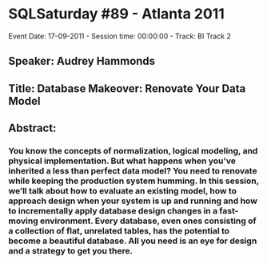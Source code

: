 # SQLSaturday #89 - Atlanta 2011
Event Date: 17-09-2011 - Session time: 00:00:00 - Track: BI Track 2
## Speaker: Audrey Hammonds
## Title: Database Makeover: Renovate Your Data Model
## Abstract:
### You know the concepts of normalization, logical modeling, and physical implementation. But what happens when you’ve inherited a less than perfect data model? You need to renovate while keeping the production system humming. In this session, we’ll talk about how to evaluate an existing model, how to approach design when your system is up and running and how to incrementally apply database design changes in a fast-moving environment. Every database, even ones consisting of a collection of flat, unrelated tables, has the potential to become a beautiful database. All you need is an eye for design and a strategy to get you there.   
